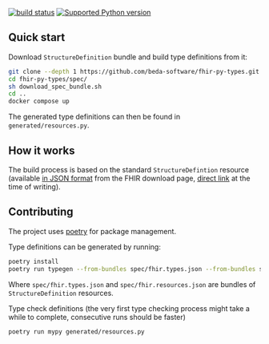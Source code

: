 [![build status](https://github.com/beda-software/fhir-py-types/actions/workflows/static-code-analysis-and-tests.yml/badge.svg)](https://github.com/beda-software/fhir-py-types/actions/workflows/static-code-analysis-and-tests.yml)
[![Supported Python version](https://img.shields.io/badge/python-3.11+-blue.svg)](https://www.python.org/downloads/release/python-3110/)

## Quick start

Download `StructureDefinition` bundle and build type definitions from it:

```sh
git clone --depth 1 https://github.com/beda-software/fhir-py-types.git
cd fhir-py-types/spec/
sh download_spec_bundle.sh
cd ..
docker compose up
```

The generated type definitions can then be found in `generated/resources.py`.

## How it works

The build process is based on the standard `StructureDefintion` resource (available [in JSON format](https://hl7.org/fhir/downloads.html) from the FHIR download page, [direct link](https://hl7.org/fhir/definitions.json.zip) at the time of writing).

## Contributing

The project uses [poetry](https://github.com/python-poetry/poetry) for package management. 

Type definitions can be generated by running:

```sh
poetry install
poetry run typegen --from-bundles spec/fhir.types.json --from-bundles spec/fhir.resources.json --outfile generated/resources.py
```

Where `spec/fhir.types.json` and `spec/fhir.resources.json` are bundles of `StructureDefinition` resources.

Type check definitions (the very first type checking process might take a while to complete, consecutive runs should be faster)

```sh
poetry run mypy generated/resources.py
```
